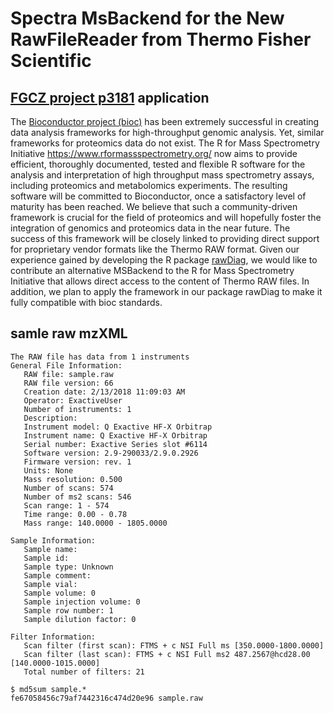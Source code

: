 # Spectra MsBackend for the New RawFileReader from Thermo Fisher Scientific 

## [FGCZ project p3181](https://fgcz-bfabric.uzh.ch/bfabric/userlab/show-project.html?id=3181) application

The [Bioconductor project (bioc)](https://doi.org/10.1038/nmeth.3252)
has been extremely successful in creating data
analysis frameworks for high-throughput genomic analysis.
Yet, similar
frameworks for proteomics data do not exist. The R for Mass Spectrometry
Initiative https://www.rformassspectrometry.org/ now aims to provide
efficient, thoroughly documented, tested
and flexible R software for the analysis and interpretation of high throughput
mass spectrometry assays, including proteomics and metabolomics experiments.
The resulting software will be committed to Bioconductor, once a satisfactory
level of maturity has been reached.
We believe that such a community-driven framework is crucial for the field of
proteomics and will hopefully foster the integration of genomics and
proteomics data in the near future. The success of this framework will be
closely linked to providing direct support for proprietary vendor formats like
the Thermo RAW format. Given our experience gained by developing the R package
[rawDiag](https://doi.org/10.1021/acs.jproteome.8b00173),
we would like to contribute an alternative MSBackend to
the R for Mass Spectrometry Initiative that allows direct access to the content
of Thermo RAW files. In addition, we plan to apply the framework in our package
rawDiag to make it fully compatible with bioc standards.


## samle raw mzXML

```
The RAW file has data from 1 instruments
General File Information:
   RAW file: sample.raw
   RAW file version: 66
   Creation date: 2/13/2018 11:09:03 AM
   Operator: ExactiveUser
   Number of instruments: 1
   Description: 
   Instrument model: Q Exactive HF-X Orbitrap
   Instrument name: Q Exactive HF-X Orbitrap
   Serial number: Exactive Series slot #6114
   Software version: 2.9-290033/2.9.0.2926
   Firmware version: rev. 1
   Units: None
   Mass resolution: 0.500 
   Number of scans: 574
   Number of ms2 scans: 546
   Scan range: 1 - 574
   Time range: 0.00 - 0.78
   Mass range: 140.0000 - 1805.0000

Sample Information:
   Sample name: 
   Sample id: 
   Sample type: Unknown
   Sample comment: 
   Sample vial: 
   Sample volume: 0
   Sample injection volume: 0
   Sample row number: 1
   Sample dilution factor: 0

Filter Information:
   Scan filter (first scan): FTMS + c NSI Full ms [350.0000-1800.0000]
   Scan filter (last scan): FTMS + c NSI Full ms2 487.2567@hcd28.00 [140.0000-1015.0000]
   Total number of filters: 21
```

```
$ md5sum sample.*
fe67058456c79af7442316c474d20e96 sample.raw
```
